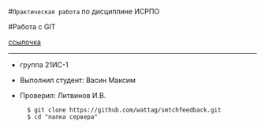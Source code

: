 #``Практическая работа`` по дисциплине ИСРПО

#Работа с GIT

<p align="center"><https://u.kanobu.ru/editor/images/27/9b70e647-6041-415b-9ad7-3eff65309575.webp" width = "350"></p>

<p><a href="https://ru.freepik.com/premium-photo/a-cat-driving-a-toy-car-with-the-word-cat-on-it_46786772.htm">ссылочка</a></p>

------

* группа 21ИС-1
* Выполнил студент: Васин Максим
* Проверил: Литвинов И.В.

        $ git clone https://github.com/wattag/smtchfeedback.git
        $ cd "папка сервера"
